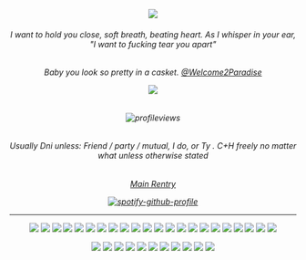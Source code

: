 
<p align="center">
 <img src="https://files.catbox.moe/o9mmb2.webp"</p>


<h6 align="center">I want to hold you close, soft breath, beating heart. As I whisper in your ear, "I want to fucking tear you apart"</h6>
  
<h6 align="center">
  
Baby you look so pretty in a casket. [@Welcome2Paradise](https://www.github.com/Welcome2Paradise)
<p align="center">
  <img src="https://files.catbox.moe/ruxuqg.webp"</p>
  <h6 align="center">
    
![profileviews](https://komarev.com/ghpvc/?username=DutchCannibalLinde&color=red)

<h6 align="center">
Usually Dni unless: Friend / party / mutual, I do, or Ty .  C+H freely no matter what unless otherwise stated

  <h6 align="center">
    
[Main Rentry](https://rentry.co/6InchesIn)
  
<p align="center">
  
[![spotify-github-profile](https://spotify-github-profile.kittinanx.com/api/view?uid=o53itqkavcf4yo4ou5kliv7hd&cover_image=true&theme=novatorem&show_offline=false&background_color=121212&interchange=false&bar_color=a90404&bar_color_cover=false)](https://github.com/kittinan/spotify-github-profile)



___


<p align="center">

![](https://files.catbox.moe/o57bkh.png) ![](https://files.catbox.moe/e77ene.jpg) ![](https://files.catbox.moe/8keezu.jpg) ![](https://files.catbox.moe/ym9m5j.jpg) ![](https://files.catbox.moe/rxov09.webp) ![](https://files.catbox.moe/v9hnth.jpg) ![](https://files.catbox.moe/wioxl1.gif) ![](https://files.catbox.moe/uz0t8c.png) ![](https://files.catbox.moe/ip8d4k.webp) ![](https://files.catbox.moe/3f6wlv.webp) ![](https://files.catbox.moe/fkjgmn.jpg) ![](https://files.catbox.moe/u9npr1.gif) ![](https://files.catbox.moe/gtptn9.png) ![](https://files.catbox.moe/12bl7p.png) ![](https://files.catbox.moe/i527en.png) ![](https://files.catbox.moe/n9njlj.png) ![](https://files.catbox.moe/qvsptb.png) ![](https://files.catbox.moe/nw7eu6.jpg) ![](https://files.catbox.moe/qic2oo.png) ![](https://files.catbox.moe/cluug5.jpg) ![](https://files.catbox.moe/j4znad.png) ![](https://files.catbox.moe/h88fxb.png)

<p align="center">

![](https://files.catbox.moe/z1gpck.webp) ![](https://files.catbox.moe/il8949.webp) ![](https://files.catbox.moe/fgurq6.gif) ![](https://files.catbox.moe/qx3ex1.gif) ![](https://files.catbox.moe/caf2bx.webp) ![](https://files.catbox.moe/14nkbp.webp) ![](https://files.catbox.moe/pqhkiz.gif) ![](https://files.catbox.moe/psva73.gif) ![](https://files.catbox.moe/y7lhn1.webp) ![](https://files.catbox.moe/yod1m9.webp) ![](https://files.catbox.moe/j66npd.webp) 
